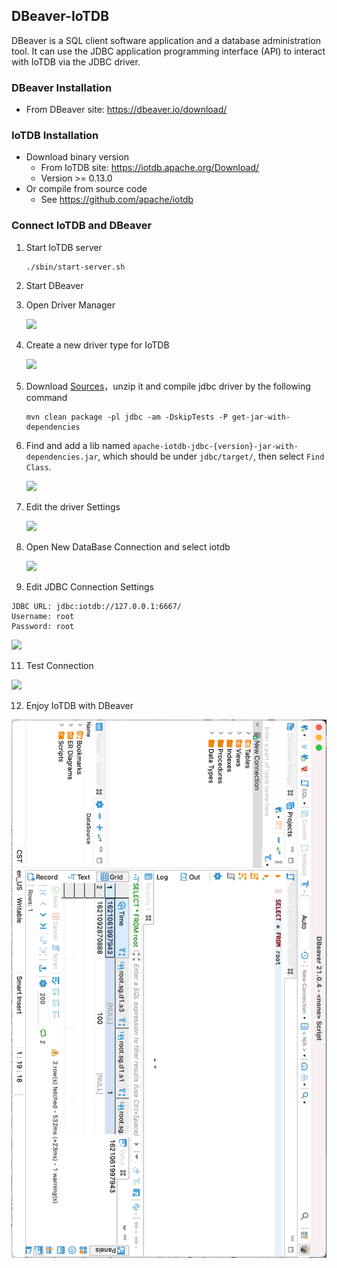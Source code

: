 <!--

    Licensed to the Apache Software Foundation (ASF) under one
    or more contributor license agreements.  See the NOTICE file
    distributed with this work for additional information
    regarding copyright ownership.  The ASF licenses this file
    to you under the Apache License, Version 2.0 (the
    "License"); you may not use this file except in compliance
    with the License.  You may obtain a copy of the License at
    
        http://www.apache.org/licenses/LICENSE-2.0
    
    Unless required by applicable law or agreed to in writing,
    software distributed under the License is distributed on an
    "AS IS" BASIS, WITHOUT WARRANTIES OR CONDITIONS OF ANY
    KIND, either express or implied.  See the License for the
    specific language governing permissions and limitations
    under the License.

-->

## DBeaver-IoTDB

DBeaver is a SQL client software application and a database administration tool. It can use the JDBC application programming interface (API) to interact with IoTDB via the JDBC driver. 

### DBeaver Installation

* From DBeaver site: https://dbeaver.io/download/

### IoTDB Installation

* Download binary version
  * From IoTDB site: https://iotdb.apache.org/Download/
  * Version >= 0.13.0
* Or compile from source code
  * See https://github.com/apache/iotdb

### Connect IoTDB and DBeaver

1. Start IoTDB server

   ```shell
   ./sbin/start-server.sh
   ``` 
2. Start DBeaver
3. Open Driver Manager

   ![](https://github.com/apache/iotdb-bin-resources/blob/main/docs/UserGuide/Ecosystem%20Integration/DBeaver/Screen%20Shot%202021-05-17%20at%2010.56.22%20AM.png?raw=true)

4. Create a new driver type for IoTDB

   ![](https://github.com/apache/iotdb-bin-resources/blob/main/docs/UserGuide/Ecosystem%20Integration/DBeaver/Screen%20Shot%202021-05-17%20at%2010.56.51%20AM.png?raw=true)

5. Download [Sources](https://iotdb.apache.org/Download/)，unzip it and compile jdbc driver by the following command

   ```shell
   mvn clean package -pl jdbc -am -DskipTests -P get-jar-with-dependencies
   ```
6. Find and add a lib named `apache-iotdb-jdbc-{version}-jar-with-dependencies.jar`, which should be under `jdbc/target/`, then select `Find Class`.

   ![](https://github.com/apache/iotdb-bin-resources/blob/main/docs/UserGuide/Ecosystem%20Integration/DBeaver/Screen%20Shot%202022-04-26%20at%205.57.32%20PM.png?raw=true)

8. Edit the driver Settings

   ![](https://github.com/apache/iotdb-bin-resources/blob/main/docs/UserGuide/Ecosystem%20Integration/DBeaver/Screen%20Shot%202021-05-17%20at%2011.03.03%20AM.png?raw=true)

9. Open New DataBase Connection and select iotdb

   ![](https://github.com/apache/iotdb-bin-resources/blob/main/docs/UserGuide/Ecosystem%20Integration/DBeaver/Screen%20Shot%202021-05-17%20at%2011.05.44%20AM.png?raw=true) 

10. Edit JDBC Connection Settings

   ```
   JDBC URL: jdbc:iotdb://127.0.0.1:6667/
   Username: root
   Password: root
   ```
   ![](https://github.com/apache/iotdb-bin-resources/blob/main/docs/UserGuide/Ecosystem%20Integration/DBeaver/Screen%20Shot%202021-05-17%20at%2011.07.09%20AM.png?raw=true)

11. Test Connection

   ![](https://github.com/apache/iotdb-bin-resources/blob/main/docs/UserGuide/Ecosystem%20Integration/DBeaver/Screen%20Shot%202021-05-17%20at%2011.07.31%20AM.png?raw=true)

12. Enjoy IoTDB with DBeaver

   ![](https://github.com/apache/iotdb-bin-resources/blob/main/docs/UserGuide/Ecosystem%20Integration/DBeaver/Screen%20Shot%202021-05-17%20at%2011.08.33%20AM.png?raw=true)
